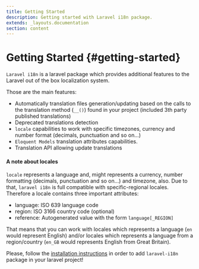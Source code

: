 ```yaml
---
title: Getting Started
description: Getting started with Laravel i18n package.
extends: _layouts.documentation
section: content
---
```


# Getting Started {#getting-started}

`Laravel i18n` is a laravel package which provides additional features to the Laravel out of the box localization system.

Those are the main features:

* Automatically translation files generation/updating based on the calls to the translation method (`__()`) found
in your project (included 3th party published translations)
* Deprecated translations detection
* `locale` capabilities to work with specific timezones, currency and number format (decimals, punctuation and so on...)
* `Eloquent Models` translation attributes capabilities.
* Translation API allowing update translations 

#### A note about locales
`locale` represents a language and, might represents a currency, number formatting
(decimals, punctuation and so on...) and timezone, also. Due to that, `laravel i18n` is full compatible with 
specific-regional locales. Therefore a locale contains three important attributes:

* language: ISO 639 language code
* region: ISO 3166 country code (optional)
* reference: Autogenerated value with the form `language[_REGION]`

That means that you can work with locales which represents a language (`en` would represent English) and/or 
locales which represents a language from a region/country (`en_GB` would represents English from Great Britain). 

Please, follow the [installation instructions](#) in order to add `laravel-i18n` package in your laravel project!
